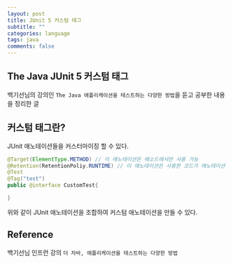 ```yaml
---
layout: post
title: JUnit 5 커스텀 태그
subtitle: ""
categories: language
tags: java
comments: false
---
```


## The Java JUnit 5 커스텀 태그

백기선님의 강의인 `The Java 애플리케이션을 테스트하는 다양한 방법`을 듣고 공부한 내용을 정리한 글

## 커스텀 태그란?

JUnit 애노테이션들을 커스터마이징 할 수 있다.

```java
@Target(ElementType.METHOD) // 이 애노테이션은 메소드에서만 사용 가능
@Retention(RetentionPoliy.RUNTIME) // 이 애노테이션은 사용한 코드가 애노테이션 정보를 런타임까지 유지해야한다.
@Test
@Tag("test")
public @interface CustomTest{

}
```

위와 같이 JUnit 애노테이션을 조합하여 커스텀 애노테이션을 만들 수 있다.

## Reference

백기선님 인프런 강의 `더 자바, 애플리케이션을 테스트하는 다양한 방법`